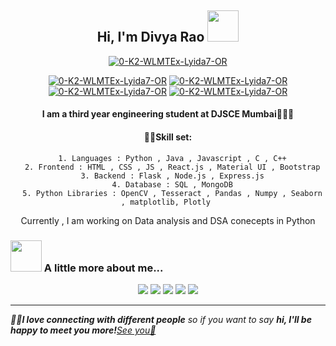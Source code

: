 <h2 align = "center"> Hi, I'm Divya Rao <img src="https://media.giphy.com/media/mGcNjsfWAjY5AEZNw6/giphy.gif" width="50"></h2>

<p align = "center">
<a href='https://postimages.org/' target='_blank'><img src='https://i.postimg.cc/QxbWjZQ2/0-K2-WLMTEx-Lyida7-OR.gif' border='0' alt='0-K2-WLMTEx-Lyida7-OR'/></a>
</p>


<div align = "center">
 
<a href = "mailto:dsrao0712@gmail.com?subject = Feedback&body = Message" target='_blank'><img src='https://img.shields.io/badge/Gmail-dsrao0712?style=for-the-badge&logo=gmail&logoColor=white' border='0' alt='0-K2-WLMTEx-Lyida7-OR'/></a>
<a href='https://www.linkedin.com/in/divya-rao-739a8b143/' target='_blank'><img src='https://img.shields.io/badge/LinkedIn-739a8b143?style=for-the-badge&logo=linkedin&logoColor=white' border='0' alt='0-K2-WLMTEx-Lyida7-OR'/></a>
 <a href='https://github.com/dsrao711' target='_blank'><img src='https://img.shields.io/badge/GitHub-dsrao711?style=for-the-badge&logo=github&logoColor=white' border='0' alt='0-K2-WLMTEx-Lyida7-OR'/></a>
 <a href='https://www.hackerrank.com/dsrao0712' target='_blank'><img src='https://img.shields.io/badge/-Hackerrank-dsrao07?style=for-the-badge&logo=HackerRank&logoColor=white' border='0' alt='0-K2-WLMTEx-Lyida7-OR'/></a>
 
 
</div>


<div align = "center">
  <h4>I am a third year engineering student at DJSCE Mumbai👩🏻‍🎓</h4>
 
 <h4>👩‍💻Skill set:</h4>
  
  ```
    1. Languages : Python , Java , Javascript , C , C++
    2. Frontend : HTML , CSS , JS , React.js , Material UI , Bootstrap
    3. Backend : Flask , Node.js , Express.js
    4. Database : SQL , MongoDB
    5. Python Libraries : OpenCV , Tesseract , Pandas , Numpy , Seaborn , matplotlib, Plotly 
  
  ```
  
  Currently , I am working on Data analysis and DSA conecepts in Python
  
</div>
  

### <img src="https://media.giphy.com/media/VgCDAzcKvsR6OM0uWg/giphy.gif" width="50"> A little more about me...  

<div align = "center">
  

![](https://github-profile-summary-cards.vercel.app/api/cards/profile-details?username=dsrao711&theme=dracula)
![](https://github-profile-summary-cards.vercel.app/api/cards/repos-per-language?username=dsrao711&theme=dracula)
![](https://github-profile-summary-cards.vercel.app/api/cards/most-commit-language?username=dsrao711&theme=dracula)
![](https://github-profile-summary-cards.vercel.app/api/cards/stats?username=dsrao711&theme=dracula)
![](https://github-profile-summary-cards.vercel.app/api/cards/productive-time?username=dsrao711&theme=dracula)
  
</div>

<hr/>

<em><b>👩‍💻I love connecting with different people</b> so if you want to say <b>hi, I'll be happy to meet you more!</b><a href = "mailto: dsrao0712@gmail.com">See you📩</a></em>
